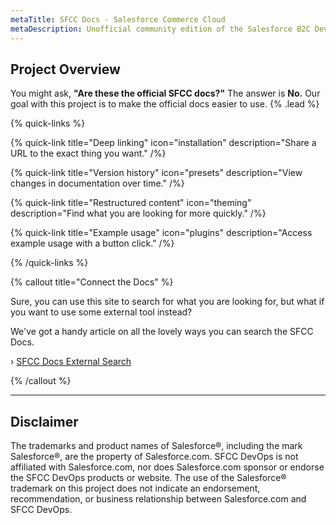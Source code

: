 ```yaml
---
metaTitle: SFCC Docs - Salesforce Commerce Cloud
metaDescription: Unofficial community edition of the Salesforce B2C Developer Documentation.
---
```


## Project Overview

You might ask, **"Are these the official SFCC docs?"** The answer is **No.** Our goal with this project is to make the official docs easier to use. {% .lead %}

{% quick-links %}

{% quick-link title="Deep linking" icon="installation" description="Share a URL to the exact thing you want." /%}

{% quick-link title="Version history" icon="presets" description="View changes in documentation over time." /%}

{% quick-link title="Restructured content" icon="theming" description="Find what you are looking for more quickly." /%}

{% quick-link title="Example usage" icon="plugins" description="Access example usage with a button click." /%}

{% /quick-links %}

{% callout title="Connect the Docs" %}

Sure, you can use this site to search for what you are looking for, but what if you want to use some external tool instead?

We've got a handy article on all the lovely ways you can search the SFCC Docs.

› [SFCC Docs External Search](https://sfccdevops.com/sfcc-docs-external-search)

{% /callout %}

---

## Disclaimer

The trademarks and product names of Salesforce®, including the mark Salesforce®, are the property of Salesforce.com. SFCC DevOps is not affiliated with Salesforce.com, nor does Salesforce.com sponsor or endorse the SFCC DevOps products or website. The use of the Salesforce® trademark on this project does not indicate an endorsement, recommendation, or business relationship between Salesforce.com and SFCC DevOps.
